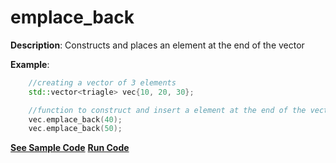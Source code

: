 # emplace_back

**Description**: Constructs and places an element at the end of the vector

**Example**:
```cpp
    //creating a vector of 3 elements
    std::vector<triagle> vec{10, 20, 30};

    //function to construct and insert a element at the end of the vector
    vec.emplace_back(40);
    vec.emplace_back(50);
```

**[See Sample Code](../snippets/vector/emplace_back.cpp)**
**[Run Code](https://rextester.com/PIGRO40314)**